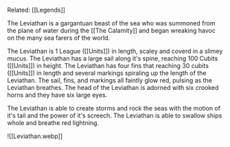 Related: [[Legends]]

The Leviathan is a gargantuan beast of the sea who was summoned from the plane of water during the [[The Calamity]] and began wreaking havoc on the many sea farers of the world.

The Leviathan is 1 League ([[Units]]) in length, scaley and coverd in a slimey mucus. The Leviathan has a large sail along it's spine, reaching 100 Cubits ([[Units]]) in height. The Leviathan has four fins that reaching 30 cubits ([[Units]]) in length and several markings spiraling up the length of the Leviathan. The sail, fins, and markings all faintly glow red, pulsing as the Leviathan breathes. The head of the Leviathan is adorned with six crooked horns and they have six large eyes.

The Leviathan is able to create storms and rock the seas with the motion of it's tail and the power of it's screech. The Leviathan is able to swallow ships whole and breathe red lightning. 

![[Leviathan.webp]]